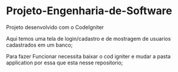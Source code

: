 # Projeto-Engenharia-de-Software
Projeto desenvolvido com o CodeIgniter

Aqui temos uma tela de login/cadastro e de mostragem de usuarios cadastrados em um banco;

Para fazer Funcionar necessita baixar o cod igniter e mudar a pasta application por essa que esta nesse repositorio;
